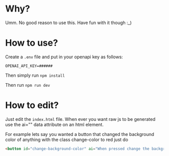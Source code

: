 # Why?

Umm. No good reason to use this. Have fun with it though :_)

# How to use?

Create a `.env` file and put in your openapi key as follows:

```
OPENAI_API_KEY=######
```

Then simply run 
`npm install`

Then run
`npm run dev`

# How to edit?

Just edit the `index.html` file. When ever you want raw js to be generated use the ai="" data attribute on an html element.

For example lets say you wanted a button that changed the background color of anything with the class change-color to red just do 

```html
<button id="change-background-color" ai="When pressed change the background color of any class with change-color to red">Change color</button>
```
